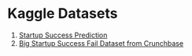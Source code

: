 # Kaggle Datasets

1. [Startup Success Prediction](https://www.kaggle.com/datasets/manishkc06/startup-success-prediction)
2. [Big Startup Success Fail Dataset from Crunchbase](https://www.kaggle.com/datasets/yanmaksi/big-startup-secsees-fail-dataset-from-crunchbase)
